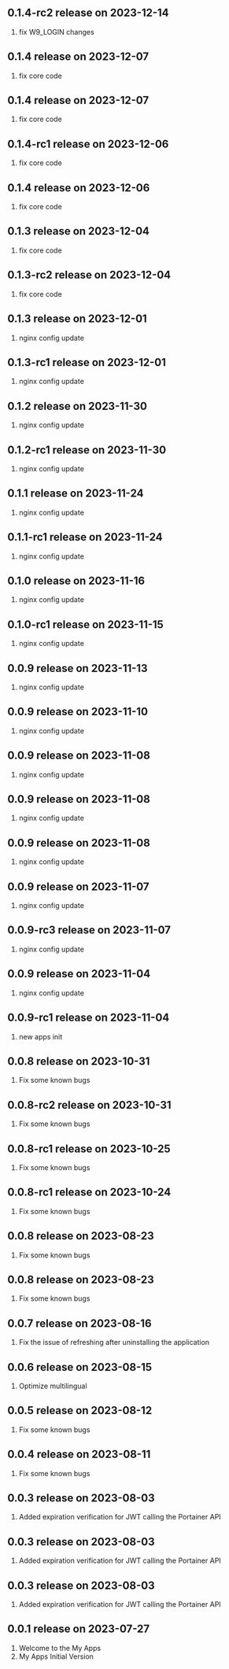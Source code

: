 ## 0.1.4-rc2 release on 2023-12-14
1. fix W9_LOGIN changes
## 0.1.4 release on 2023-12-07
1. fix core code
## 0.1.4 release on 2023-12-07
1. fix core code
## 0.1.4-rc1 release on 2023-12-06
1. fix core code
## 0.1.4 release on 2023-12-06
1. fix core code
## 0.1.3 release on 2023-12-04
1. fix core code
## 0.1.3-rc2 release on 2023-12-04
1. fix core code
## 0.1.3 release on 2023-12-01
1. nginx config update
## 0.1.3-rc1 release on 2023-12-01
1. nginx config update
## 0.1.2 release on 2023-11-30
1. nginx config update
## 0.1.2-rc1 release on 2023-11-30
1. nginx config update
## 0.1.1 release on 2023-11-24
1. nginx config update
## 0.1.1-rc1 release on 2023-11-24
1. nginx config update
## 0.1.0 release on 2023-11-16
1. nginx config update
## 0.1.0-rc1 release on 2023-11-15
1. nginx config update
## 0.0.9 release on 2023-11-13
1. nginx config update
## 0.0.9 release on 2023-11-10
1. nginx config update
## 0.0.9 release on 2023-11-08
1. nginx config update
## 0.0.9 release on 2023-11-08
1. nginx config update
## 0.0.9 release on 2023-11-08
1. nginx config update
## 0.0.9 release on 2023-11-07
1. nginx config update
## 0.0.9-rc3 release on 2023-11-07
1. nginx config update
## 0.0.9 release on 2023-11-04
1. nginx config update
## 0.0.9-rc1 release on 2023-11-04
1. new apps init
## 0.0.8 release on 2023-10-31
1. Fix some known bugs
## 0.0.8-rc2 release on 2023-10-31
1. Fix some known bugs
## 0.0.8-rc1 release on 2023-10-25
1. Fix some known bugs
## 0.0.8-rc1 release on 2023-10-24
1. Fix some known bugs
## 0.0.8 release on 2023-08-23
1. Fix some known bugs
## 0.0.8 release on 2023-08-23
1. Fix some known bugs
## 0.0.7 release on 2023-08-16
1. Fix the issue of refreshing after uninstalling the application
## 0.0.6 release on 2023-08-15
1. Optimize multilingual
## 0.0.5 release on 2023-08-12
1. Fix some known bugs
## 0.0.4 release on 2023-08-11
1. Fix some known bugs
## 0.0.3 release on 2023-08-03
1. Added expiration verification for JWT calling the Portainer API
## 0.0.3 release on 2023-08-03
1. Added expiration verification for JWT calling the Portainer API
## 0.0.3 release on 2023-08-03
1. Added expiration verification for JWT calling the Portainer API
## 0.0.1 release on 2023-07-27
1. Welcome to the My Apps
2. My Apps Initial Version